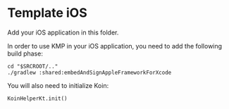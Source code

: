 # Template iOS

Add your iOS application in this folder.

In order to use KMP in your iOS application, you need to add the following build phase:
```
cd "$SRCROOT/.."
./gradlew :shared:embedAndSignAppleFrameworkForXcode
```

You will also need to initialize Koin:
```
KoinHelperKt.init()
```
